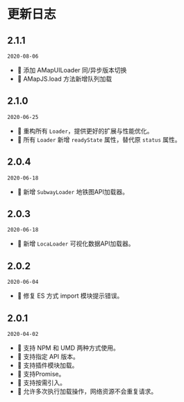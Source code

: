 # 更新日志

## 2.1.1

`2020-08-06`

- 🌟 添加 AMapUILoader 同/异步版本切换
- 🌟 AMapJS.load 方法新增队列加载

## 2.1.0

`2020-06-25`

- 💄 重构所有 `Loader`，提供更好的扩展与性能优化。
- 🌟 所有 `Loader` 新增 `readyState` 属性，替代原 `status` 属性。

## 2.0.4

`2020-06-18`

- 🌟 新增 `SubwayLoader` 地铁图API加载器。

## 2.0.3

`2020-06-18`

- 🌟 新增 `LocaLoader` 可视化数据API加载器。

## 2.0.2

`2020-06-04`

- 🐞 修复 ES 方式 import 模块提示错误。

## 2.0.1

`2020-04-02`

- 🌟 支持 NPM 和 UMD 两种方式使用。
- 🌟 支持指定 API 版本。
- 🌟 支持插件模块加载。
- 🌟 支持Promise。
- 🌟 支持按需引入。
- 🌟 允许多次执行加载操作，网络资源不会重复请求。
